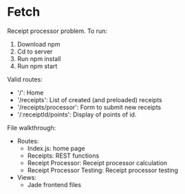 # Fetch

Receipt processor problem.
To run:
1. Download npm
2. Cd to server
3. Run npm install
4. Run npm start


Valid routes:
- '/': Home
- '/receipts': List of created (and preloaded) receipts
- '/receipts/processor': Form to submit new receipts
- '/:receiptId/points': Display of points of id.


File walkthrough:
- Routes: 
  - Index.js: home page
  - Receipts: REST functions
  - Receipt Processor: Receipt processor calculation
  - Receipt Processor Testing: Receipt processor testing
- Views: 
  - Jade frontend files 
 
